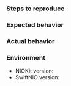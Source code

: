 <!-- 🚀 Thank you for contributing! --->

<!-- Provide a brief description of the issue here. -->
<!-- Pretend you are explaining it to a friend, not yourself! -->

### Steps to reproduce

<!-- Tell us how to reproduce this issue. -->
<!-- Please provide as much detail as possible (the more code snippets, the better)! -->
<!-- If we cannot recreate it, we will not be able to figure out how to fix it. -->

### Expected behavior

<!-- Tell us what you expect to happen (what should happen once we fix the issue). -->

### Actual behavior

<!-- Tell us what is actually happening (what is broken/not working correctly). -->

### Environment

<!-- We must know your exact environment or it is very difficult to help. -->
<!-- Hint: use `vapor --version` in the root directory of your Vapor project. -->

* NIOKit version:
* SwiftNIO version: